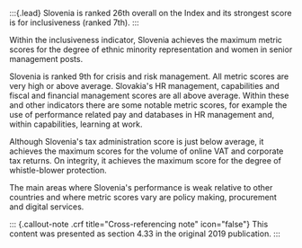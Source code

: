 :::{.lead}
Slovenia is ranked 26th overall on the Index and its strongest score is for
inclusiveness (ranked 7th).
:::

Within the inclusiveness indicator, Slovenia achieves the maximum metric
scores for the degree of ethnic minority representation and women in senior
management posts.

Slovenia is ranked 9th for crisis and risk management. All metric scores are
very high or above average. Slovakia's HR management, capabilities and fiscal
and financial management scores are all above average. Within these and other
indicators there are some notable metric scores, for example the use of
performance related pay and databases in HR management and, within
capabilities, learning at work.

Although Slovenia's tax administration score is just below average, it
achieves the maximum scores for the volume of online VAT and corporate tax
returns. On integrity, it achieves the maximum score for the degree of
whistle-blower protection.

The main areas where Slovenia's performance is weak relative to other
countries and where metric scores vary are policy making, procurement and
digital services.

::: {.callout-note .crf title="Cross-referencing note" icon="false"}
This content was presented as section 4.33 in the original 2019 publication.
:::
